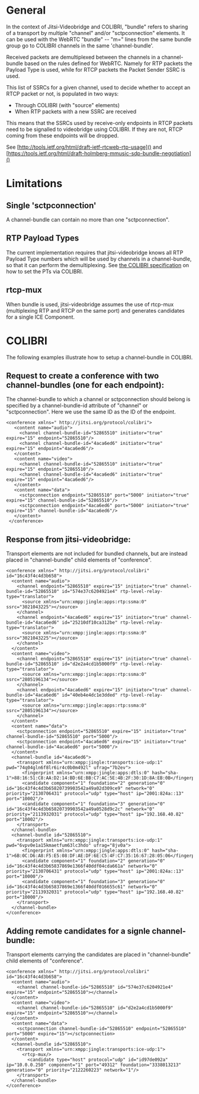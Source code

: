# General
In the context of Jitsi-Videobridge and COLIBRI, "bundle" refers to sharing of
a transport by multiple "channel" and/or "sctpconnection" elements. It can be
used with the WebRTC "bundle" -- "m=" lines from the same bundle group go to
COLIBRI channels in the same 'channel-bundle'.

Received packets are demultiplexed between the channels in a channel-bundle
based on the rules defined for WebRTC. Namely for RTP packets the Payload Type is used, while for RTCP packets the Packet Sender SSRC is used.

This list of SSRCs for a given channel, used to decide whether to accept an RTCP packet or not, is populated in two ways:
* Through COLIBRI (with "source" elements)
* When RTP packets with a new SSRC are received

This means that the SSRCs used by receive-only endpoints in RTCP packets need to be signalled to videobridge using COLIBRI. If they are not, RTCP coming from these endpoints will be dropped.

See 
[http://tools.ietf.org/html/draft-ietf-rtcweb-rtp-usage]() and 
[https://tools.ietf.org/html/draft-holmberg-mmusic-sdp-bundle-negotiation]()

# Limitations

## Single 'sctpconnection'
A channel-bundle can contain no more than one "sctpconnection".

## RTP Payload Types
The current implementation requires that
jitsi-videobridge knows all RTP Payload Type numbers which will be used by
channels in a channel-bundle, so that it can perform the demultiplexing. See
[the COLIBRI specification](http://xmpp.org/extensions/xep-0340.html#usecases-update-payload)
on how to set the PTs via COLIBRI.

## rtcp-mux
When bundle is used, jitsi-videobridge assumes the use of rtcp-mux
(multiplexing RTP and RTCP on the same port) and generates candidates for a
single ICE Component.

# COLIBRI
The following examples illustrate how to setup a channel-bundle in COLIBRI.

## Request to create a conference with two channel-bundles (one for each endpoint):
The channel-bundle to which a channel or sctpconnection should belong is
specified by a channel-bundle-id attribute of "channel" or "sctpconnection". Here we use the same ID as the ID of the endpoint.
```
<conference xmlns=" http://jitsi.org/protocol/colibri">
   <content name="audio">
     <channel channel-bundle-id="52865510" initiator="true" expire="15" endpoint="52865510"/>
     <channel channel-bundle-id="4aca6ed6" initiator="true" expire="15" endpoint="4aca6ed6"/>
   </content>
   <content name="video">
     <channel channel-bundle-id="52865510" initiator="true" expire="15" endpoint="52865510"/>
     <channel channel-bundle-id="4aca6ed6" initiator="true" expire="15" endpoint="4aca6ed6"/>
   </content>
   <content name="data">
     <sctpconnection endpoint="52865510" port="5000" initiator="true" expire="15" channel-bundle-id="52865510"/>
     <sctpconnection endpoint="4aca6ed6" port="5000" initiator="true" expire="15" channel-bundle-id="4aca6ed6"/>
   </content>
 </conference>
```

## Response from jitsi-videobridge:
Transport elements are not included for bundled channels, but are instead placed in "channel-bundle" child elements of "conference".

```
<conference xmlns=" http://jitsi.org/protocol/colibri" id="16c43f4c4d3b658">
  <content name="audio">
    <channel endpoint="52865510" expire="15" initiator="true" channel-bundle-id="52865510" id="574e37c6204921e4" rtp-level-relay-type="translator">
      <source xmlns="urn:xmpp:jingle:apps:rtp:ssma:0" ssrc="3021043225"></source>
    </channel>
    <channel endpoint="4aca6ed6" expire="15" initiator="true" channel-bundle-id="4aca6ed6" id="25210df10ca312be" rtp-level-relay-type="translator">
      <source xmlns="urn:xmpp:jingle:apps:rtp:ssma:0" ssrc="3021043225"></source>
    </channel>
  </content>
  <content name="video">
    <channel endpoint="52865510" expire="15" initiator="true" channel-bundle-id="52865510" id="d2e2a4cd1b5000f9" rtp-level-relay-type="translator">
      <source xmlns="urn:xmpp:jingle:apps:rtp:ssma:0" ssrc="2805196134"></source>
    </channel>
    <channel endpoint="4aca6ed6" expire="15" initiator="true" channel-bundle-id="4aca6ed6" id="40eb4e4dc1e3dded" rtp-level-relay-type="translator">
      <source xmlns="urn:xmpp:jingle:apps:rtp:ssma:0" ssrc="2805196134"></source>
    </channel>
  </content>
  <content name="data">
    <sctpconnection endpoint="52865510" expire="15" initiator="true" channel-bundle-id="52865510" port="5000"/>
    <sctpconnection endpoint="4aca6ed6" expire="15" initiator="true" channel-bundle-id="4aca6ed6" port="5000"/>
  </content>
  <channel-bundle id="4aca6ed6">
    <transport xmlns="urn:xmpp:jingle:transports:ice-udp:1" pwd="74q04gln6f8lr6ir4c0b0m492l" ufrag="7b2ev">
      <fingerprint xmlns="urn:xmpp:jingle:apps:dtls:0" hash="sha-1">88:16:51:C8:AA:D2:14:BD:6E:BB:C7:AC:5E:4B:2F:30:1D:8A:EB:0B</fingerprint>
      <candidate component="1" foundation="2" generation="0" id="16c43f4c4d3b65820739903542a49a02d309ce9" network="0" priority="2130706431" protocol="udp" type="host" ip="2001:824a::13" port="10002"/>
      <candidate component="1" foundation="3" generation="0" id="16c43f4c4d3b65820739903542a49a0528d9c2c" network="0" priority="2113932031" protocol="udp" type="host" ip="192.168.40.82" port="10002"/>
    </transport>
  </channel-bundle>
  <channel-bundle id="52865510">
    <transport xmlns="urn:xmpp:jingle:transports:ice-udp:1" pwd="6vpv0e1a15kmaetfum63lc3hdo" ufrag="8jv0a">
      <fingerprint xmlns="urn:xmpp:jingle:apps:dtls:0" hash="sha-1">6B:0C:D6:A8:F5:E5:08:DF:AE:DF:6E:C5:4F:C7:35:16:67:28:05:06</fingerprint>
      <candidate component="1" foundation="2" generation="0" id="16c43f4c4d3b65837869e1366f40ddf04cda661a" network="0" priority="2130706431" protocol="udp" type="host" ip="2001:824a::13" port="10000"/>
      <candidate component="1" foundation="3" generation="0" id="16c43f4c4d3b65837869e1366f40ddf016655c61" network="0" priority="2113932031" protocol="udp" type="host" ip="192.168.40.82" port="10000"/>
    </transport>
  </channel-bundle>
</conference>
```

## Adding remote candidates for a signle channel-bundle:
Transport elements carrying the candidates are placed in "channel-bundle" child elements of "conference".
```
<conference xmlns=" http://jitsi.org/protocol/colibri" id="16c43f4c4d3b658">
  <content name="audio">
    <channel channel-bundle-id="52865510" id="574e37c6204921e4" expire="15" endpoint="52865510"></channel>
  </content>
  <content name="video">
    <channel channel-bundle-id="52865510" id="d2e2a4cd1b5000f9" expire="15" endpoint="52865510"></channel>
  </content>
  <content name="data">
    <sctpconnection channel-bundle-id="52865510" endpoint="52865510" port="5000" expire="15"></sctpconnection>
  </content>
  <channel-bundle id="52865510">
    <transport xmlns="urn:xmpp:jingle:transports:ice-udp:1">
      <rtcp-mux/>
        <candidate type="host" protocol="udp" id="id97de092a" ip="10.0.0.250" component="1" port="49312" foundation="3338013213" generation="0" priority="2122260223" network="1"/>
    </transport>
  </channel-bundle>
</conference>
```

